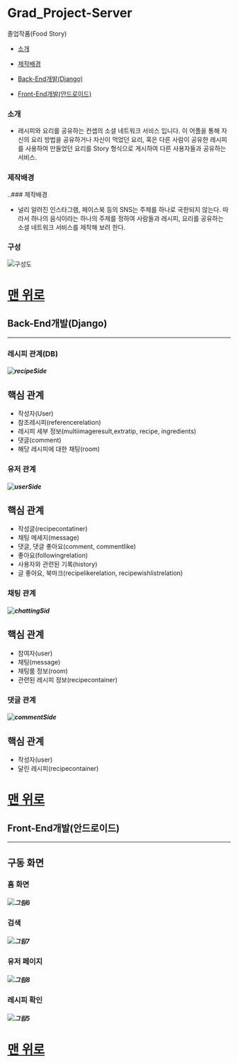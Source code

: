 # Grad_Project-Server
졸업작품(Food Story)

* [소개](#소개)


* [제작배경](#제작배경)


* [Back-End개발(Django)](#Back-End개발(Django))


* [Front-End개발(안드로이드)](#Front-End개발(안드로이드))


### 소개
 + 레시피와 요리를 공유하는 컨셉의 소셜 네트워크 서비스 입니다. 이 어플을 통해 자신의 요리 방법을 공유하거나 자신이 먹었던 요리, 혹은 다른 사람이 공유한 레시피를 사용하여 만들었던 요리를 Story 형식으로 게시하여 다른 사용자들과 공유하는 서비스.


### 제작배경
..### 제작배경
 + 널리 알려진 인스타그램, 페이스북 등의 SNS는 주제를 하나로 국한되지 않는다. 따라서 하나의 음식이라는 하나의 주제를 정하여 사람들과 레시피, 요리를 공유하는 소셜 네트워크 서비스를 제작해 보려 한다.

 ### 구성
  ![구성도](https://user-images.githubusercontent.com/13701383/120916983-b61c8700-c6e7-11eb-8cca-df8b9d3cf6e5.png)

# [맨 위로](#Grad_Project-Server)

## **Back-End개발(Django)**
----


### **레시피 관계(DB)**
 
##### ![recipeSide](https://user-images.githubusercontent.com/13701383/120921214-92643b80-c6fd-11eb-811e-a63b52729395.png)
## 핵심 관계
 + 작성자(User)
 + 참조레시피(referencerelation)
 + 레시피 세부 정보(multiimageresult,extratip, recipe, ingredients)
 + 댓글(comment)
 + 해당 레시피에 대한 채팅(room)

### 유저 관계
##### ![userSide](https://user-images.githubusercontent.com/13701383/120921217-93956880-c6fd-11eb-8153-d33da965a6e2.png)
## 핵심 관계
+ 작성글(recipecontatiner)
+ 채팅 메세지(message)
+ 댓글, 댓글 좋아요(comment, commentlike)
+ 좋아요(followingrelation)
+ 사용자와 관련된 기록(history)
+ 글 좋아요, 북마크(recipelikerelation, recipewishlistrelation)

### 채팅 관계
##### ![chattingSid](https://user-images.githubusercontent.com/13701383/120921219-94c69580-c6fd-11eb-8cae-7be024bb6e4f.png)
## 핵심 관계
+ 참여자(user)
+ 채팅(message)
+ 채팅룸 정보(room)
+ 관련된 레시피 정보(recipecontainer)

### 댓글 관계
##### ![commentSide](https://user-images.githubusercontent.com/13701383/120921221-955f2c00-c6fd-11eb-9dc9-80b4354ffbe5.png)
## 핵심 관계
+ 작성자(user)
+ 달린 레시피(recipecontainer)


# [맨 위로](#Grad_Project-Server)


## **Front-End개발(안드로이드)**
---

## 구동 화면


### 홈 화면
##### ![그림6](https://user-images.githubusercontent.com/13701383/120918071-78226180-c6ed-11eb-8c9e-0cd63394adcc.png)


### 검색
##### ![그림7](https://user-images.githubusercontent.com/13701383/120918074-7a84bb80-c6ed-11eb-8811-59ac8414f000.png)


### 유저 페이지
##### ![그림8](https://user-images.githubusercontent.com/13701383/120918075-7b1d5200-c6ed-11eb-8699-791f3f6ab05a.png)


### 레시피 확인
##### ![그림5](https://user-images.githubusercontent.com/13701383/120918014-32659900-c6ed-11eb-9f7e-dd838e1be52f.png)


# [맨 위로](#Grad_Project-Server)

